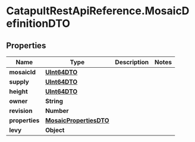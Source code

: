 # CatapultRestApiReference.MosaicDefinitionDTO

## Properties
Name | Type | Description | Notes
------------ | ------------- | ------------- | -------------
**mosaicId** | [**UInt64DTO**](UInt64DTO.md) |  | 
**supply** | [**UInt64DTO**](UInt64DTO.md) |  | 
**height** | [**UInt64DTO**](UInt64DTO.md) |  | 
**owner** | **String** |  | 
**revision** | **Number** |  | 
**properties** | [**MosaicPropertiesDTO**](MosaicPropertiesDTO.md) |  | 
**levy** | **Object** |  | 


